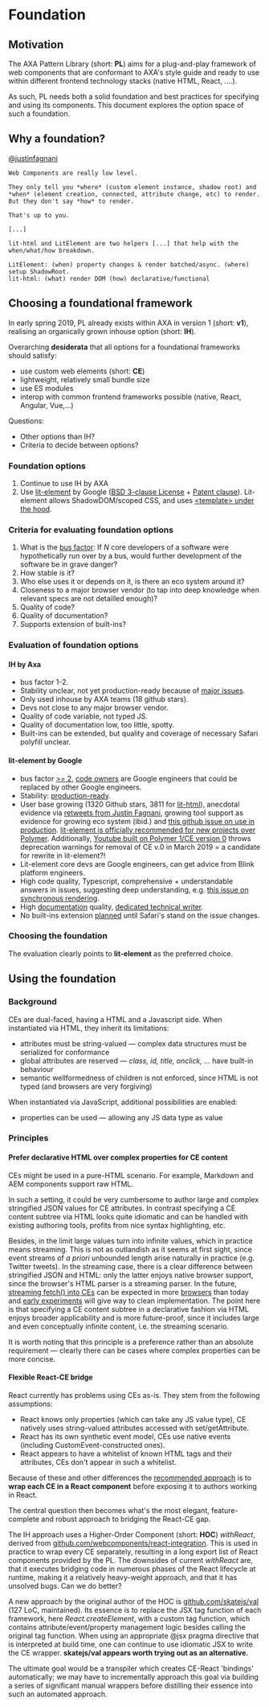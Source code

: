 # Foundation

## Motivation

The AXA Pattern Library (short: **PL**) aims for a plug-and-play framework of web components that are conformant to AXA's style guide 
and ready to use within different frontend technology stacks (native HTML, React, ....).

As such, PL needs both a solid foundation and best practices for specifying and using its components. This document explores the 
option space of such a foundation.

## Why a foundation?

[@justinfagnani](https://twitter.com/justinfagnani/status/1090689541206302720)
```
Web Components are really low level.

They only tell you *where* (custom element instance, shadow root) and
*when* (element creation, connected, attribute change, etc) to render. 
But they don't say *how* to render. 

That's up to you.

[...]

lit-html and LitElement are two helpers [...] that help with the when/what/how breakdown.

LitElement: (when) property changes & render batched/async. (where) setup ShadowRoot.
lit-html: (what) render DOM (how) declarative/functional
```

## Choosing a foundational framework

In early spring 2019, PL already exists within AXA in version 1 (short: **v1**), realising an organically grown inhouse option (short: **IH**).

Overarching **desiderata** that all options for a foundational frameworks should satisfy:
* use custom web elements (short: **CE**)
* lightweight, relatively small bundle size
* use ES modules
* interop with common frontend frameworks possible (native, React, Angular, Vue,...)

Questions:
* Other options than IH?
* Criteria to decide between options?

### Foundation options

1. Continue to use IH by AXA
1. Use [lit-element](https://lit-element.polymer-project.org/) by
Google ([BSD 3-clause
License](https://github.com/Polymer/lit-element/blob/master/LICENSE) +
[Patent clause](http://polymer.github.io/PATENTS.txt)). Lit-element
allows ShadowDOM/scoped CSS, and uses [&lt;template&gt; under the
hood](https://lit-html.polymer-project.org/guide/concepts#html-template-elements). 

### Criteria for evaluating foundation options

1. What is the [bus factor](https://en.wikipedia.org/wiki/Bus_factor): If *N* core developers of a software were hypothetically run over by a bus, would further development of the software be in grave danger?
1. How stable is it?
1. Who else uses it or depends on it, is there an eco system around it?
1. Closeness to a major browser vendor (to tap into deep knowledge when relevant specs are not detailled enough)?
1. Quality of code?
1. Quality of documentation?
1. Supports extension of built-ins?

### Evaluation of foundation options

#### IH by Axa
* bus factor 1-2. 
* Stability unclear, not yet production-ready because of [major issues](https://github.com/axa-ch/patterns-library/issues).
* Only used inhouse by AXA teams (18 github stars). 
* Devs not close to any major browser vendor. 
* Quality of code variable, not typed JS.
* Quality of documentation low, too little, spotty.
* Built-ins can be extended, but quality and coverage of necessary Safari polyfill unclear.

#### lit-element by Google
* bus factor [>= 2](https://github.com/Polymer/lit-element/graphs/contributors), [code owners](https://github.com/Polymer/lit-element/blob/master/.github/CODEOWNERS) are Google engineers that could be replaced by other Google engineers. 
* Stability: [production-ready](https://www.polymer-project.org/blog/2019-02-05-lit-element-and-lit-html-release).
* User base growing (1320 Github stars, 3811 for [lit-html](https://github.com/Polymer/lit-html)), anecdotal evidence via [retweets from Justin Fagnani](https://twitter.com/justinfagnani), growing tool support as evidence for growing eco system (ibid.) and [this github issue on use in production](https://github.com/Polymer/lit-element/issues/120).
[lit-element is officially recommended for new projects over
Polymer](https://www.polymer-project.org/blog/2018-05-02-roadmap-faq#polymer-3.0-or-litelement).
Additionally, [Youtube built on Polymer 1/CE version 0](https://react-etc.net/entry/youtube-is-being-rebuilt-on-web-components-and-polymer) throws deprecation warnings for removal of CE v.0 in March 2019 = a candidate for rewrite in lit-element?! 
* Lit-element core devs are Google engineers, can get advice from Blink platform engineers.
* High code quality, Typescript, comprehensive + understandable answers  in issues, suggesting deep understanding, e.g. [this issue on synchronous rendering](https://github.com/Polymer/lit-element/issues/365#issuecomment-448075179). 
* High [documentation](https://lit-element.polymer-project.org/guide) quality, [dedicated technical writer](https://github.com/Polymer/lit-element/commits?author=katejeffreys).
* No built-ins extension [planned](https://github.com/Polymer/lit-element/issues/417#issuecomment-453208618) until Safari's stand on the issue changes.

### Choosing the foundation

The evaluation clearly points to **lit-element** as the preferred
choice.

## Using the foundation

### Background

CEs are dual-faced, having a HTML and a Javascript side. When instantiated via HTML, they inherit its limitations:

* attributes must be string-valued &mdash; complex data structures must be serialized for conformance
* global attributes are reserved &mdash; *class, id, title, onclick, &hellip;* have built-in behaviour
* semantic wellformedness of children is not enforced, since HTML is not typed (and browsers are very forgiving)

When instantiated via JavaScript, additional possibilities are enabled:

* properties can be used &mdash; allowing any JS data type as value

### Principles

#### Prefer declarative HTML over complex properties for CE content
CEs might be used in a pure-HTML scenario. For example, Markdown and AEM components support raw HTML.

In such a setting, it could be very cumbersome to author large and complex stringified JSON values for CE attributes. In contrast specifying a CE content subtree via HTML looks quite idiomatic and can be handled with existing authoring tools, profits from nice syntax highlighting, etc.

Besides, in the limit large values turn into infinite values, which in practice means streaming. This is not as outlandish as it seems at first sight, since event streams of *a priori* unbounded length arise naturally in practice (e.g. Twitter tweets). In the streaming case, there is a clear difference between stringified JSON and HTML: only the latter enjoys native browser support, since the browser's HTML parser is a streaming parser. In the future, [streaming fetch() into CEs](https://lit-html.polymer-project.org/guide/template-reference#asyncappend-and-asyncreplace) can be expected in more [browsers](https://developer.mozilla.org/de/docs/Web/API/ReadableStream#Browser_compatibility) than today and [early experiments](https://jakearchibald.com/2016/streaming-template-literals/) will give way to clean implementation. The point here is that specifying a CE content subtree in a declarative fashion via HTML enjoys broader applicability and is more future-proof, since it includes large and  even conceptually infinite content, i.e. the streaming scenario. 

It is worth noting that this principle is a preference rather than an absolute requirement &mdash; clearly there can be cases where complex properties can be more concise.

#### Flexible React-CE bridge

React currently has problems using CEs as-is. They stem from the following assumptions:

- React knows only properties (which can take any JS value type), CE natively uses string-valued attributes accessed with set/getAttribute.
- React has its own synthetic event model, CEs use native events (including CustomEvent-constructed ones).
- React appears to have a whitelist of known HTML tags and their attributes, CEs don't appear in such a whitelist.

Because of these and other differences the [recommended
approach](https://reactjs.org/docs/web-components.html) is to **wrap
each CE in a React component** before exposing it to authors working
in React. 

The central question then becomes what's the most elegant, feature-complete and robust approach to bridging the React-CE gap.

The IH approach uses a Higher-Order Component (short: **HOC**)
*withReact*, derived from
[github.com/webcomponents/react-integration](https://github.com/webcomponents/react-integration). This
is used in practice to wrap every CE separately, resulting in a long
export list of React components provided by the PL. The downsides of
current *withReact* are, that it executes bridging code in numerous
phases of the React lifecycle at runtime, making it a relatively
heavy-weight approach, and that it has unsolved bugs. Can we do
better? 

A new approach by the original author of the HOC is
[github.com/skatejs/val](https://github.com/skatejs/val) (127 LoC, maintained).
Its essence is to replace the JSX tag function of each framework, here
*React.createElement*, with a custom tag function, which contains
attribute/event/property management logic besides calling the original
tag function. When using an appropriate @jsx pragma directive that is
interpreted at build time, one can continue to use idiomatic JSX to
write the CE wrapper. **skatejs/val appears worth trying out as an
alternative.** 

The ultimate goal would be a transpiler which creates CE-React
'bindings' automatically; we may have to incrementally approach this
goal via building a series of significant manual wrappers before
distilling their essence into such an automated approach. 
